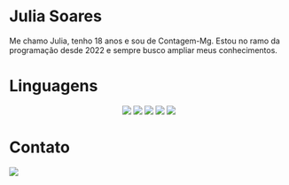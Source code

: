 
# Julia Soares
Me chamo Julia, tenho 18 anos e sou de Contagem-Mg. Estou no ramo da programação desde 2022 e sempre
busco ampliar meus conhecimentos.

# Linguagens
<div align="center">
  <img src="https://img.shields.io/badge/HTML-E34F26?style=for-the-badge&logo=html5&logoColor=white"/>
  <img src="https://img.shields.io/badge/CSS-1572B6?style=for-the-badge&logo=css3&logoColor=white"/>
  <img src="https://img.shields.io/badge/JavaScript-F7DF1E?style=for-the-badge&logo=javascript&logoColor=black"/>
  <img src="https://img.shields.io/badge/UI/UX-0769AD?style=for-the-badge&logo=jquery&logoColor=white"/>
  <img src="https://img.shields.io/badge/Java-ED8B00?style=for-the-badge&logo=java&logoColor=white"/>
  <br>
  </DIV>

  # Contato
<img src="https://img.shields.io/badge/Instagram-Follow-blue?https://www.instagram.com/mysticisx/style=for-the-badge&logo=instagram"/>  

  
